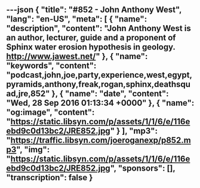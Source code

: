 ---json
{
  "title": "#852 - John Anthony West",
  "lang": "en-US",
  "meta": [
    {
      "name": "description",
      "content": "John Anthony West is an author, lecturer, guide and a proponent of Sphinx water erosion hypothesis in geology. http://www.jawest.net/"
    },
    {
      "name": "keywords",
      "content": "podcast,john,joe,party,experience,west,egypt,pyramids,anthony,freak,rogan,sphinx,deathsquad,jre,852"
    },
    {
      "name": "date",
      "content": "Wed, 28 Sep 2016 01:13:34 +0000"
    },
    {
      "name": "og:image",
      "content": "https://static.libsyn.com/p/assets/1/1/6/e/116eebd9c0d13bc2/JRE852.jpg"
    }
  ],
  "mp3": "https://traffic.libsyn.com/joeroganexp/p852.mp3",
  "img": "https://static.libsyn.com/p/assets/1/1/6/e/116eebd9c0d13bc2/JRE852.jpg",
  "sponsors": [],
  "transcription": false
}
---
<episode-header />

<timemark seconds="0" />

<transcribe-call-to-action />

<episode-footer />